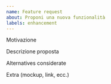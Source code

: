 ```yaml
---
name: Feature request
about: Proponi una nuova funzionalità
labels: enhancement
---
```


Motivazione

Descrizione proposta

Alternatives considerate

Extra (mockup, link, ecc.)

